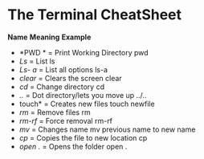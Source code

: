 
# The Terminal CheatSheet

**Name**    **Meaning**                  **Example**
- *PWD *     =    Print Working Directory         pwd
- *Ls*       =    List                            ls
- *Ls- a*    =    List all options                ls-a
- *clear*    =    Clears the screen               clear
- *cd*       =    Change directory                cd
- *..*       =    Dot directory/lets you move up  ../..     
- touch*     =    Creates new files               touch newfile 
- *rm*       =    Remove files                    rm  
- *rm-rf*    =    Force removal                   rm-rf
- *mv*       =    Changes name                    mv previous name to new name
- *cp*       =    Copies the file to new location cp
- *open .*   =    Opens the folder                open .


